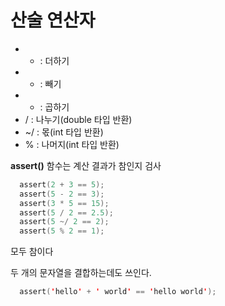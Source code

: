 # 산술 연산자

- + : 더하기
- - : 빼기
- * : 곱하기
- / : 나누기(double 타입 반환)
- ~/ : 몫(int 타입 반환)
- % : 나머지(int 타입 반환)

**assert()** 함수는 계산 결과가 참인지 검사

```swift
  assert(2 + 3 == 5);
  assert(5 - 2 == 3);
  assert(3 * 5 == 15);
  assert(5 / 2 == 2.5);
  assert(5 ~/ 2 == 2);
  assert(5 % 2 == 1);
```
모두 참이다

두 개의 문자열을 결합하는데도 쓰인다.
```swift
  assert('hello' + ' world' == 'hello world');
```

